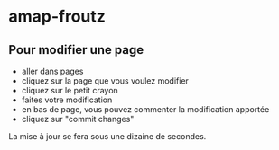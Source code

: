 # amap-froutz

## Pour modifier une page
- aller dans pages
- cliquez sur la page que vous voulez modifier
- cliquez sur le petit crayon
- faites votre modification
- en bas de page, vous pouvez commenter la modification apportée
- cliquez sur "commit changes"

La mise à jour se fera sous une dizaine de secondes.

